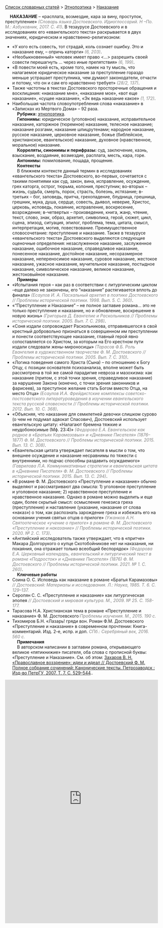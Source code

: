 <style>
st { color: Gray;
  font-style: italic;}
</style>

[Список словарных статей](https://thesaurus-dostoevsky.github.io/Thesaurus/) > [Этнопоэтика](ethnopoe.md) > [Наказание](наказание.md) 

&nbsp;&nbsp;&nbsp;&nbsp;**НАКАЗАНИЕ** – «расплата, возмездие, кара за вину, проступок, преступление» <st>(Словарь языка Достоевского. Идиоглоссарий. Н –По. М.: Азбуковник, 2017. С. 41)</st>. В тезаурусе Достоевского и в исследованиях его «евангельского текста»  раскрывается в двух значениях, юридическом и нравственно-религиозном:  
* «У кого есть совесть, тот страдай, коль сознает ошибку. Это и наказание ему, – опричь каторги» <st>(6, 203)</st>.  
* «Необыкновенный» человек имеет право <…> разрешить своей совести перешагнуть … через иные препятствия» <st>(6, 199)</st>.  
* «В повести моей есть, кроме того,  намек на ту мысль,  что налагаемое юридическое наказание за преступление гораздо меньше устрашает преступника, чем думают законодатели,  отчасти и потому, что  он и сам его нравственно требует» <st>(28/2, 137)</st>.  
* Также частотны в текстах Достоевского просторечные обращения и восклицания: «наказание мне», «наказание мое», «вот еще наказание», «сущее наказание», «Эк ведь наказание какое» <st>(1, 172)</st>.
* Наибольшая частота словоупотребления слова «наказание» в «Записках из Мертвого Дома» – 92 раза.  
&nbsp;&nbsp;&nbsp;&nbsp;**Рубрика:** [этнопоэтика](ethnopoe.md).  
&nbsp;&nbsp;&nbsp;&nbsp;**Гипонимы:** юридическое (уголовное) наказание, исправительное наказание, каторжное (тюремное) наказание, телесное наказание; наказание розгами, наказание шпицрутенами; народное наказание, русское наказание, церковное наказание, божье (библейское, христианское, евангельское) наказание, духовное (нравственное, моральное) наказание.  
&nbsp;&nbsp;&nbsp;&nbsp;**Корреляты, синонимы и перифразы:** суд, заключение, казнь, взыскание, воздаяние, возмездие, расплата, месть, кара, горе.  
&nbsp;&nbsp;&nbsp;&nbsp;**Антонимы:** помилование, пощада, прощение.  
&nbsp;&nbsp;&nbsp;&nbsp;**Контексты**  
&nbsp;&nbsp;&nbsp;&nbsp;В ближнем контексте данный термин в исследованиях «евангельского текста» Достоевского, во-первых, сочетается с такими понятиями как суд, закон, вина, исправление, осуждение, грех каторга, острог, тюрьма, колония, преступник; во-вторых – жизнь, судьба, смерть, порок, страсть, болезнь, истязание; в-третьих – бог, заповедь, притча, грехопадение, блудница, грешница, грешник, мука, душа, сердце, совесть, дьявол, неверие, Христос, церковь, исповедь, покаяние, исправление, воскресение, возрождение; в-четвертых – произведение, книга, жанр, чтение, текст, слово, знак, образ, архетип, символика, герой, сюжет, цикл, сцена, эпизод, ситуация, эпилог, проблема, тема, цитата, смысл, интерпретация, мотив, повествование. Преимущественное словосочетание: преступление и наказание. Также в тезаурусе «евангельского текста» Достоевского выделяются следующие оценочные определения:  незаслуженное наказание, заслуженное наказание, ошибочное наказание, справедливое наказание,  понесенное наказание, достойное наказание, несоразмерное наказание, непереносимое наказание, суровое наказание, жестокое наказание, ужасное наказание, мучительное наказание, постыдное наказание, символическое наказание, великое наказание,  жестоковыйное наказание.  
&nbsp;&nbsp;&nbsp;&nbsp;**Примеры**  
* «Испытания героя – как раз в соответствии с литургическим циклом –еще далеко не закончены, его “наказание” растягивается вплоть до финала» <st>(Есаулов И. А. Пасхальный архетип в поэтике Достоевского  // Проблемы исторической поэтики. 1998. Вып. 5. С. 360)</st>.
* «“Преступление и Наказание” – не полное заглавие романа… это не только преступление и наказание, но и обновление, воскрешение в новую жизнь» <st>(Григорьев Д. Евангелие и Раскольников // Проблемы исторической поэтики.  2005. Вып. 7. С. 298)</st>.
* «Соня издали сопровождает Раскольникова, отправившегося в свой крестный добровольно признаться в совершенном им преступлении и понести соответствующее наказание, главный герой явно сопоставляется со Христом, за которым на Его крестном пути издали следовали жены-мироносицы» <st>(Тарасов Ф.Б. Роль Евангелия в художественном творчестве Ф. М. Достоевского // Проблемы исторической поэтики.  2005. Вып. 7. С. 310)</st>.
* «Логика поведения самого Христа (Сына) – по отношению к Богу Отцу, с позиции основателя психоанализа, вполне может быть рассмотрена в той же самой парадигме невроза и мазохизма: как наказание (притом, с этой точки зрения, справедливое наказание) за нарушение Закона (конечно, с точки зрения законников и фарисеев), за преступное желание стать Богом вместо Отца, на место Отца» <st>(Есаулов И.А. Фрейдистские комплексы советско-постсоветского литературоведения в изучении евангельского текста русской словесности  // Проблемы исторической поэтики. 2012. Вып.  10. С. 368)</st>.
* «Объясняя, что наказание для семилетней девочки слишком сурово (о чем не подумал адвокат Спасович), Достоевский использует евангельскую цитату: «Налагают бремена тяжкие и неудобоносимые (Мф. 23:4)» <st>(Федорова Е.А. Евангельское как родное в «Братьях Карамазовых» и «Дневнике Писателя» (1876–1877) Ф. М. Достоевского // Проблемы исторической поэтики. 2015. Вып. 13. С. 308)</st>.
* «Евангельская цитата  утверждает писателя в мысли о том, что внешнее осуждение и наказание несравнимы по тяжести с внутренними, но подчас способны раздавить осуждаемого» <st>(Гаврилова Л.А. Коммуникативные стратегии и евангельская цитата в «Дневнике Писателя» Ф. М. Достоевского // Проблемы исторической поэтики. 2015. Вып. 13. С. 294)</st>.
* «В романе Ф. М. Достоевского «Преступление и наказание» обычно выделяют и рассматривают два смысла: 1) уголовное преступление и уголовное наказание; 2) нравственное преступление и нравственное наказание. Однако в романе можно выделить и еще один, более скрытый смысл: осмысление генезиса греха (преступление) и наставление (указание,  наказание от слова «наказ») о том, как распознать зарождение греха и избежать его на основании учения святых отцов о прилоге» <st>(Ужанков А.Н. Святоотеческое «учение о прилоге» в романе Ф. М. Достоевского «Преступление и наказание» // Проблемы исторической поэтики.  2020. № 2. С. 173)</st>.
* «Английский исследователь также утверждает, что в «притче» Макара Долгорукого о купце Скотобойникове нет ни наказания, ни покаяния, она отражает только всеобщий беспорядок» <st>(Федорова Е.А. Церковный календарь, евангельский и литургический текст в романе «Подросток» и «Дневнике Писателя» (1876) Ф. М. Достоевского // Проблемы исторической поэтики. 2021. № 1. С. 260)</st>.  <br>
&nbsp;&nbsp;&nbsp;&nbsp;**Ключевые работы**  
* Соина О. С. Исповедь как наказание в романе «Братья Карамазовы» <st>// Достоевский: Материалы и исследования. Л.: Наука, 1985. Т. 6. С. 129–137.</st>
* Серопян С. С. «Преступление и наказание» как литургическая эпопея <st>// Достоевский и мировая культура. М., 2009. № 25. С. 158-177.</st>
* Тарасова Н.А. Христианская тема в романе «Преступление и наказание»
Ф. М. Достоевского<st>:Проблемы изучения. М., 2015. 190 с.</st>
* Тихомиров Б.Н. «Лазарь! гряди вон. Роман Ф.М. Достоевского «Преступление и наказание» в современном прочтении: Книга-комментарий. Изд. 2-е, испр. и доп. <st>СПб.: Серебряный век, 2016. 560 с.</st>  <br>
&nbsp;&nbsp;&nbsp;&nbsp;**Примечания**  
&nbsp;&nbsp;&nbsp;&nbsp;В авторском написании в заглавии романа, открывающего великое «пятикнижие» писателя, оба слова с прописной буквы: «Преступление и Наказание». См. об этом: [Захаров В. Н. «Православное воззрение»: идеи и идеал // Достоевский Ф. М. Полное собрание сочинений: Канонические тексты. Петрозаводск : Изд-во ПетрГУ, 2007. Т. 7. С. 529–544](https://elibrary.petrsu.ru/books/35935).</st>.


<iframe src="https://thesaurus-dostoevsky.github.io/nk/наказание.html" style="border:0px;width:100%;height:800px" allowfullscreen="true" webkitallowfullscreen="true" mozallowfullscreen="true">
